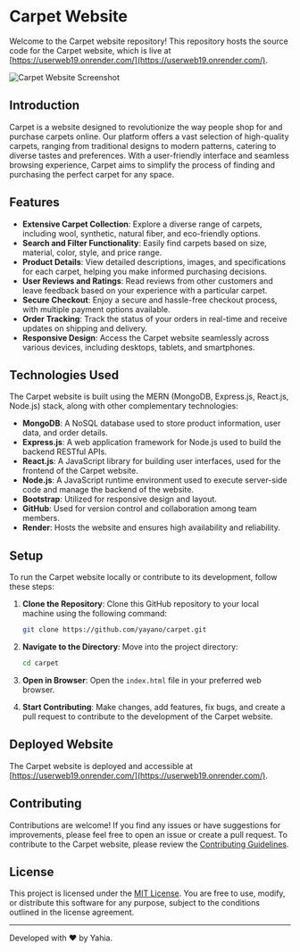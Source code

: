 # Carpet Website

Welcome to the Carpet website repository! This repository hosts the source code for the Carpet website, which is live at [https://userweb19.onrender.com/](https://userweb19.onrender.com/).

![Carpet Website Screenshot](Carpt.png)

## Introduction

Carpet is a website designed to revolutionize the way people shop for and purchase carpets online. Our platform offers a vast selection of high-quality carpets, ranging from traditional designs to modern patterns, catering to diverse tastes and preferences. With a user-friendly interface and seamless browsing experience, Carpet aims to simplify the process of finding and purchasing the perfect carpet for any space.

## Features

- **Extensive Carpet Collection**: Explore a diverse range of carpets, including wool, synthetic, natural fiber, and eco-friendly options.
- **Search and Filter Functionality**: Easily find carpets based on size, material, color, style, and price range.
- **Product Details**: View detailed descriptions, images, and specifications for each carpet, helping you make informed purchasing decisions.
- **User Reviews and Ratings**: Read reviews from other customers and leave feedback based on your experience with a particular carpet.
- **Secure Checkout**: Enjoy a secure and hassle-free checkout process, with multiple payment options available.
- **Order Tracking**: Track the status of your orders in real-time and receive updates on shipping and delivery.
- **Responsive Design**: Access the Carpet website seamlessly across various devices, including desktops, tablets, and smartphones.

## Technologies Used

The Carpet website is built using the MERN (MongoDB, Express.js, React.js, Node.js) stack, along with other complementary technologies:

- **MongoDB**: A NoSQL database used to store product information, user data, and order details.
- **Express.js**: A web application framework for Node.js used to build the backend RESTful APIs.
- **React.js**: A JavaScript library for building user interfaces, used for the frontend of the Carpet website.
- **Node.js**: A JavaScript runtime environment used to execute server-side code and manage the backend of the website.
- **Bootstrap**: Utilized for responsive design and layout.
- **GitHub**: Used for version control and collaboration among team members.
- **Render**: Hosts the website and ensures high availability and reliability.

## Setup

To run the Carpet website locally or contribute to its development, follow these steps:

1. **Clone the Repository**: Clone this GitHub repository to your local machine using the following command:

    ```bash
    git clone https://github.com/yayano/carpet.git
    ```

2. **Navigate to the Directory**: Move into the project directory:

    ```bash
    cd carpet
    ```

3. **Open in Browser**: Open the `index.html` file in your preferred web browser.

4. **Start Contributing**: Make changes, add features, fix bugs, and create a pull request to contribute to the development of the Carpet website.

## Deployed Website

The Carpet website is deployed and accessible at [https://userweb19.onrender.com/](https://userweb19.onrender.com/).

## Contributing

Contributions are welcome! If you find any issues or have suggestions for improvements, please feel free to open an issue or create a pull request. To contribute to the Carpet website, please review the [Contributing Guidelines](CONTRIBUTING.md).

## License

This project is licensed under the [MIT License](LICENSE). You are free to use, modify, or distribute this software for any purpose, subject to the conditions outlined in the license agreement.

---

Developed with ❤️ by Yahia.
